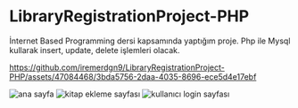 # LibraryRegistrationProject-PHP
İnternet Based Programming dersi kapsamında yaptığım proje. Php ile Mysql kullarak insert, update, delete işlemleri olacak.



https://github.com/iremerdgn9/LibraryRegistrationProject-PHP/assets/47084468/3bda5756-2daa-4035-8696-ece5d4e17ebf


![ana sayfa](https://i.hizliresim.com/swiv727.png)
![kitap ekleme sayfası](https://i.hizliresim.com/hekz9nv.png)
![kullanıcı login sayfası](https://i.hizliresim.com/jm8ehnd.png)
